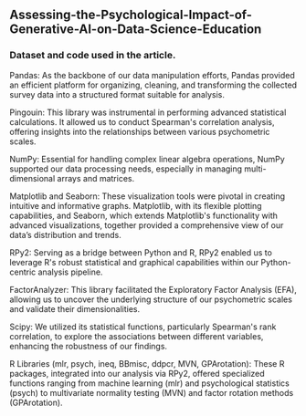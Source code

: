 ## Assessing-the-Psychological-Impact-of-Generative-AI-on-Data-Science-Education
### Dataset and code used in the article.

Pandas: As the backbone of our data manipulation efforts, Pandas provided an efficient platform for organizing, cleaning, and transforming the collected survey data into a structured format suitable for analysis.

Pingouin: This library was instrumental in performing advanced statistical calculations. It allowed us to conduct Spearman's correlation analysis, offering insights into the relationships between various psychometric scales.

NumPy: Essential for handling complex linear algebra operations, NumPy supported our data processing needs, especially in managing multi-dimensional arrays and matrices.

Matplotlib and Seaborn: These visualization tools were pivotal in creating intuitive and informative graphs. Matplotlib, with its flexible plotting capabilities, and Seaborn, which extends Matplotlib's functionality with advanced visualizations, together provided a comprehensive view of our data’s distribution and trends.

RPy2: Serving as a bridge between Python and R, RPy2 enabled us to leverage R's robust statistical and graphical capabilities within our Python-centric analysis pipeline.

FactorAnalyzer: This library facilitated the Exploratory Factor Analysis (EFA), allowing us to uncover the underlying structure of our psychometric scales and validate their dimensionalities.

Scipy: We utilized its statistical functions, particularly Spearman's rank correlation, to explore the associations between different variables, enhancing the robustness of our findings.

R Libraries (mlr, psych, ineq, BBmisc, ddpcr, MVN, GPArotation): These R packages, integrated into our analysis via RPy2, offered specialized functions ranging from machine learning (mlr) and psychological statistics (psych) to multivariate normality testing (MVN) and factor rotation methods (GPArotation). 
